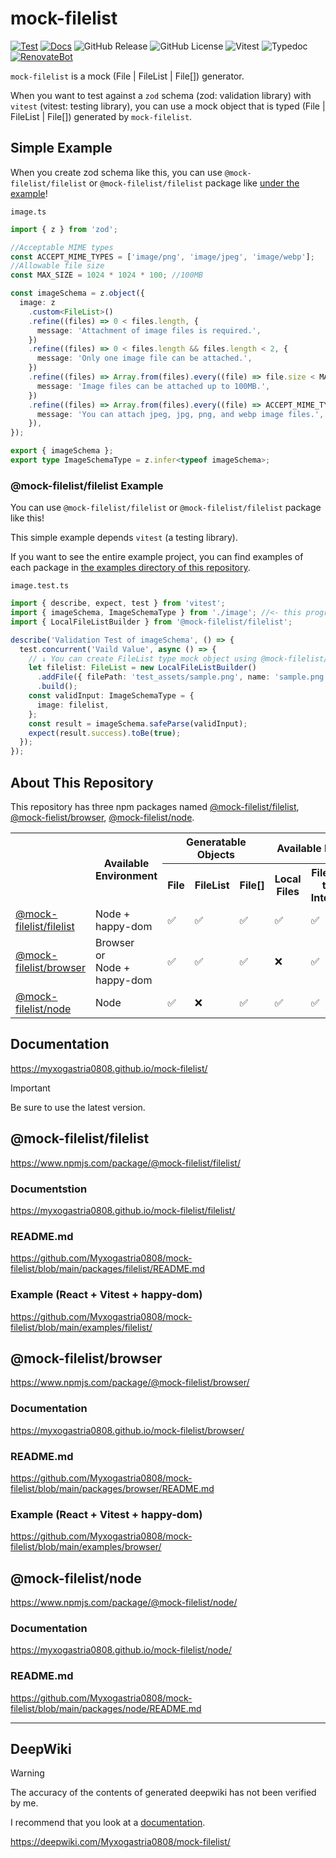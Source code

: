 # mock-filelist

[![Test](https://github.com/Myxogastria0808/mock-filelist/actions/workflows/test.yaml/badge.svg)](https://github.com/Myxogastria0808/mock-filelist/actions/workflows/test.yaml)
[![Docs](https://github.com/Myxogastria0808/mock-filelist/actions/workflows/docs.yaml/badge.svg)](https://github.com/Myxogastria0808/mock-filelist/actions/workflows/docs.yaml)
![GitHub Release](https://img.shields.io/github/v/release/Myxogastria0808/mock-filelist)
![GitHub License](https://img.shields.io/github/license/Myxogastria0808/mock-filelist)
![Vitest](https://img.shields.io/badge/-vitest-6e9f18?style=flat&logo=vitest&logoColor=ffffff)
![Typedoc](https://img.shields.io/badge/docs-typedoc-blue?style=flat-square&logo=typescript&logoColor=white)
[![RenovateBot](https://img.shields.io/badge/RenovateBot-1A1F6C?logo=renovate&logoColor=fff)](#)

`mock-filelist` is a mock (File | FileList | File[]) generator.

When you want to test against a `zod` schema (zod: validation library) with `vitest` (vitest: testing library), you can use a mock object that is typed (File | FileList | File[]) generated by `mock-filelist`.

## Simple Example

When you create zod schema like this, you can use `@mock-filelist/filelist` or `@mock-filelist/filelist` package like [under the example](https://github.com/Myxogastria0808/mock-filelist?tab=readme-ov-file#mock-filelistfilelist-example)!

`image.ts`

```typescript
import { z } from 'zod';

//Acceptable MIME types
const ACCEPT_MIME_TYPES = ['image/png', 'image/jpeg', 'image/webp'];
//Allowable file size
const MAX_SIZE = 1024 * 1024 * 100; //100MB

const imageSchema = z.object({
  image: z
    .custom<FileList>()
    .refine((files) => 0 < files.length, {
      message: 'Attachment of image files is required.',
    })
    .refine((files) => 0 < files.length && files.length < 2, {
      message: 'Only one image file can be attached.',
    })
    .refine((files) => Array.from(files).every((file) => file.size < MAX_SIZE), {
      message: 'Image files can be attached up to 100MB.',
    })
    .refine((files) => Array.from(files).every((file) => ACCEPT_MIME_TYPES.includes(file.type)), {
      message: 'You can attach jpeg, jpg, png, and webp image files.',
    }),
});

export { imageSchema };
export type ImageSchemaType = z.infer<typeof imageSchema>;
```

### @mock-filelist/filelist Example

You can use `@mock-filelist/filelist` or `@mock-filelist/filelist` package like this!

This simple example depends `vitest` (a testing library).

If you want to see the entire example project, you can find examples of each package in [the examples directory of this repository](https://github.com/Myxogastria0808/mock-filelist/tree/main/examples).

`image.test.ts`

```typescript
import { describe, expect, test } from 'vitest';
import { imageSchema, ImageSchemaType } from './image'; //<- this program is above example
import { LocalFileListBuilder } from '@mock-filelist/filelist';

describe('Validation Test of imageSchema', () => {
  test.concurrent('Vaild Value', async () => {
    // ↓ You can create FileList type mock object using @mock-filelist/filelist!
    let filelist: FileList = new LocalFileListBuilder()
      .addFile({ filePath: 'test_assets/sample.png', name: 'sample.png', mimeType: 'image/png' })
      .build();
    const validInput: ImageSchemaType = {
      image: filelist,
    };
    const result = imageSchema.safeParse(validInput);
    expect(result.success).toBe(true);
  });
});
```

## About This Repository

This repository has three npm packages named [@mock-filelist/filelist](https://www.npmjs.com/package/@mock-filelist/filelist/), [@mock-fielist/browser](https://www.npmjs.com/package/@mock-filelist/browser/), [@mock-filelist/node](https://www.npmjs.com/package/@mock-filelist/node/).

<table>
    <tbody>
        <tr>
            <th rowspan="2"></th>
            <th rowspan="2">Available Environment</th>
            <th colspan="3">Generatable Objects</th>
            <th colspan="2">Available Files</th>
        </tr>
        <tr>
            <th>File</th>
            <th>FileList</th>
            <th>File[]</th>
            <th>Local Files</th>
            <th>Files on the Internet</th>
        </tr>
        <tr>
            <td><a href="https://www.npmjs.com/package/@mock-filelist/filelist/">@mock-filelist/filelist</a></td>
            <td>Node + happy-dom</td>
            <td>✅</td>
            <td>✅</td>
            <td>✅</td>
            <td>✅</td>
            <td>✅</td>
        </tr>
        <tr>
            <td><a href="https://www.npmjs.com/package/@mock-filelist/browser/">@mock-filelist/browser</a></td>
            <td>Browser<br/>or</br/>Node + happy-dom</td>
            <td>✅</td>
            <td>✅</td>
            <td>✅</td>
            <td>❌</td>
            <td>✅</td>
        </tr>
        <tr>
            <td><a href="https://www.npmjs.com/package/@mock-filelist/node/">@mock-filelist/node</a></td>
            <td>Node</td>
            <td>✅</td>
            <td>❌</td>
            <td>✅</td>
            <td>✅</td>
            <td>✅</td>
        </tr>
    </tbody>
</table>


## Documentation

https://myxogastria0808.github.io/mock-filelist/

> [!IMPORTANT]
> Be sure to use the latest version.

## @mock-filelist/filelist

https://www.npmjs.com/package/@mock-filelist/filelist/

### Documentstion

https://myxogastria0808.github.io/mock-filelist/filelist/

### README.md

https://github.com/Myxogastria0808/mock-filelist/blob/main/packages/filelist/README.md

### Example (React + Vitest + **happy-dom**)

https://github.com/Myxogastria0808/mock-filelist/blob/main/examples/filelist/

## @mock-filelist/browser

https://www.npmjs.com/package/@mock-filelist/browser/

### Documentation

https://myxogastria0808.github.io/mock-filelist/browser/

### README.md

https://github.com/Myxogastria0808/mock-filelist/blob/main/packages/browser/README.md

### Example (React + Vitest + **happy-dom**)

https://github.com/Myxogastria0808/mock-filelist/blob/main/examples/browser/

## @mock-filelist/node

https://www.npmjs.com/package/@mock-filelist/node/

### Documentation

https://myxogastria0808.github.io/mock-filelist/node/

### README.md

https://github.com/Myxogastria0808/mock-filelist/blob/main/packages/node/README.md

---

## DeepWiki

> [!WARNING]
> The accuracy of the contents of generated deepwiki has not been verified by me.
> 
> I recommend that you look at a [documentation](https://myxogastria0808.github.io/mock-filelist/).

https://deepwiki.com/Myxogastria0808/mock-filelist/